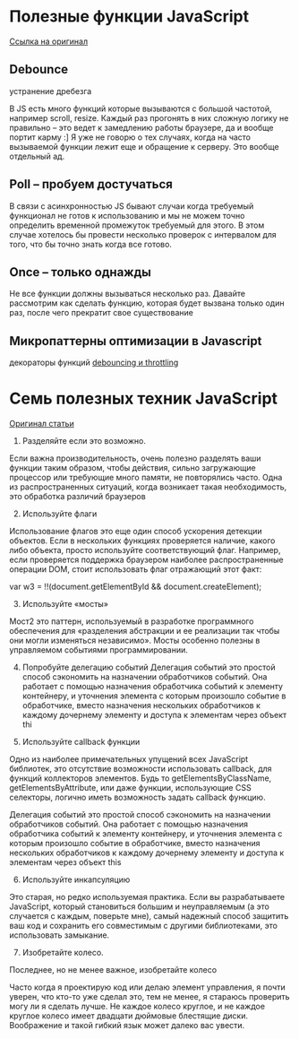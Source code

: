 # Полезные функции JavaScript

[Ссылка на оригинал](http://artemdemo.me/blog/%D0%BF%D0%BE%D0%BB%D0%B5%D0%B7%D0%BD%D1%8B%D0%B5-%D1%84%D1%83%D0%BD%D0%BA%D1%86%D0%B8%D0%B8-%D0%B2-javascript/)

## Debounce
устранение дребезга

В JS есть много функций которые вызываются с большой частотой, например scroll, resize. Каждый раз прогонять в них сложную логику не правильно – это ведет к замедлению работы браузере, да и вообще портит карму :] Я уже не говорю о тех случаях, когда на часто вызываемой функции лежит еще и обращение к серверу. Это вообще отдельный ад.

## Poll – пробуем достучаться

В связи с асинхронностью JS бывают случаи когда требуемый функционал не готов к использованию и мы не можем точно определить временной промежуток требуемый для этого. В этом случае хотелось бы провести несколько проверок с интервалом для того, что бы точно знать когда все готово.

## Once – только однажды

Не все функции должны вызываться несколько раз. Давайте рассмотрим как сделать функцию, которая будет вызвана только один раз, после чего прекратит свое существование

## Микропаттерны оптимизации в Javascript
декораторы функций [debouncing и throttling](http://m.habrahabr.ru/post/60957/)


# Семь полезных техник JavaScript

[Оригинал статьи](http://designformasters.info/posts/seven-javascript-techniques/)

1. Разделяйте если это возможно.

Если важна производительность, очень полезно разделять ваши функции таким образом, чтобы действия, сильно загружающие процессор или требующие много памяти, не повторялись часто. Одна из распространенных ситуаций, когда возникает такая необходимость, это обработка различий браузеров


2. Используйте флаги

Использование флагов это еще один способ ускорения детекции объектов. Если в нескольких функциях проверяется наличие, какого либо объекта, просто используйте соответствующий флаг. Например, если проверяется поддержка браузером наиболее распространенные операции DOM, стоит использовать флаг отражающий этот факт:

var w3 = !!(document.getElementById && document.createElement);

3. Используйте «мосты»

Мост2 это паттерн, используемый в разработке программного обеспечения для «разделения абстракции и ее реализации так чтобы они могли изменяться независимо». Мосты особенно полезны в управляемом событиями программировании. 


4. Попробуйте делегацию событий
Делегация событий это простой способ сэкономить на назначении обработчиков событий. Она работает с помощью назначения обработчика событий к элементу контейнеру, и уточнения элемента с которым произошло событие в обработчике, вместо назначения нескольких обработчиков к каждому дочернему элементу и доступа к элементам через объект thi

5. Используйте callback функции

Одно из наиболее примечательных упущений всех JavaScript библиотек, это отсутствие возможности использовать callback, для функций коллекторов элементов. Будь то getElementsByClassName, getElementsByAttribute, или даже функции, использующие CSS селекторы, логично иметь возможность задать callback функцию.

Делегация событий это простой способ сэкономить на назначении обработчиков событий. Она работает с помощью назначения обработчика событий к элементу контейнеру, и уточнения элемента с которым произошло событие в обработчике, вместо назначения нескольких обработчиков к каждому дочернему элементу и доступа к элементам через объект this

6. Используйте инкапсуляцию

Это старая, но редко используемая практика. Если вы разрабатываете JavaScript, который становиться большим и неуправляемым (а это случается с каждым, поверьте мне), самый надежный способ защитить ваш код и сохранить его совместимым с другими библиотеками, это использовать замыкание. 



7. Изобретайте колесо.

Последнее, но не менее важное, изобретайте колесо

Часто когда я проектирую код или делаю элемент управления, я почти уверен, что кто-то уже сделал это, тем не менее, я стараюсь проверить могу ли я сделать лучше. Не каждое колесо круглое, и не каждое круглое колесо имеет двадцати дюймовые блестящие диски. Воображение и такой гибкий язык может далеко вас увести.